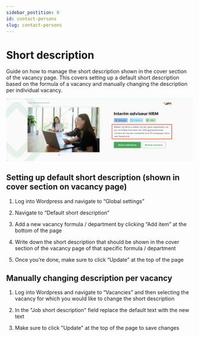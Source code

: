 ```yaml
---
sidebar_postition: 8
id: contact-persons
slug: contact-persons
---
```


# Short description

Guide on how to manage the short description shown in the cover section of the vacancy page. This covers setting up a default short description based on the formula of a vacancy and manually changing the description per individual vacancy.

![IMAGE ALT TEXT HERE](../static/img/job-short-des.png)


## Setting up default short description (shown in cover section on vacancy page)

1. Log into Wordpress and navigate to “Global settings”

2. Navigate to “Default short description”

3. Add a new vacancy formula / department by clicking “Add item” at the bottom of the page

4. Write down the short description that should be shown in the cover section of the vacancy page of that specific formula / department

5. Once you’re done, make sure to click “Update” at the top of the page


## Manually changing description per vacancy

1. Log into Wordpress and navigate to “Vacancies” and then selecting the vacancy for which you would like to change the short description

2. In the "Job short description" field replace the default text with the new text

3. Make sure to click "Update" at the top of the page to save changes

